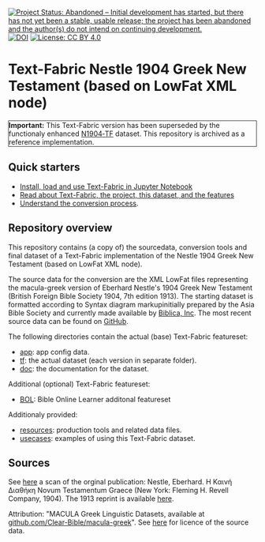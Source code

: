 [![Project Status: Abandoned – Initial development has started, but there has not yet been a stable, usable release; the project has been abandoned and the author(s) do not intend on continuing development.](https://www.repostatus.org/badges/latest/abandoned.svg)](https://www.repostatus.org/#abandoned) [![DOI](https://zenodo.org/badge/DOI/10.5281/zenodo.10182594.svg)](https://doi.org/10.5281/zenodo.10182594) [![License: CC BY 4.0](https://img.shields.io/badge/License-CC_BY%204.0-lightgrey.svg)](https://creativecommons.org/licenses/by/4.0/)


# Text-Fabric Nestle 1904 Greek New Testament (based on LowFat XML node)

<div class="box" style="border: 1px solid #333;">
<b>Important:</b> This Text-Fabric version has been superseded by the functionaly enhanced <A HREF="https://centerblc.github.io/N1904/">N1904‑TF</A> dataset. This repository is archived as a reference implementation.
</div>

## Quick starters
* [Install, load and use Text-Fabric in Jupyter Notebook](https://nbviewer.org/github/tonyjurg/Nestle1904LFT/blob/main/docs/usecases/load_text_fabric.ipynb)
* [Read about Text-Fabric, the project, this dataset, and the features](https://tonyjurg.github.io/Nestle1904LFT/)
* [Understand the conversion process](https://nbviewer.org/github/tonyjurg/Nestle1904LFT/tree/main/resources/converter/).

## Repository overview

This repository contains (a copy of) the sourcedata, conversion tools and final dataset of a Text-Fabric implementation of the Nestle 1904 Greek New Testament (based on LowFat XML node).

The source data for the conversion are the XML LowFat files representing the macula-greek version of Eberhard Nestle's 1904 Greek New Testament (British Foreign Bible Society 1904, 7th edition 1913). The starting dataset is formatted according to Syntax diagram markupinitially prepared by the Asia Bible Society and currently made available by [Biblica, Inc](https://www.biblica.com/). The most recent source data can be found on [GitHub](https://github.com/Clear-Bible/macula-greek/tree/main/Nestle1904/lowfat).

The following directories contain the actual (base) Text-Fabric featureset:
 * [app](app#readme): app config data.
 * [tf](tf/#readme): the actual dataset (each version in separate folder).
 * [doc](docs/home.md#readme): the documentation for the dataset.

Additional (optional) Text-Fabric featureset:
 * [BOL](add_features/BOL): Bible Online Learner additonal featureset
 
Additionaly provided:
 * [resources](resources#readme): production tools and related data files.
 * [usecases](docs/usecases#readme): examples of using this Text-Fabric dataset.

## Sources
 
See [here](https://archive.org/details/the-greek-new-testament-nestle-1904-us-edition/mode/2up) a scan of the orginal publication: Nestle, Eberhard. Η Καινή Διαθήκη Novum Testamentum Graece (New York: Fleming H. Revell Company, 1904). The 1913 reprint is available [here](https://archive.org/details/hkainediathekete00lond/).
 
Attribution: "MACULA Greek Linguistic Datasets, available at [github.com/Clear-Bible/macula-greek](https://github.com/Clear-Bible/macula-greek)". See [here](docs/legal.md#readme) for licence of the source data.
